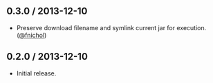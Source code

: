 ## 0.3.0 / 2013-12-10

* Preserve download filename and symlink current jar for execution. ([@fnichol][])


## 0.2.0 / 2013-12-10

* Initial release.


<!--- The following link definition list is generated by PimpMyChangelog --->
[@fnichol]: https://github.com/fnichol
